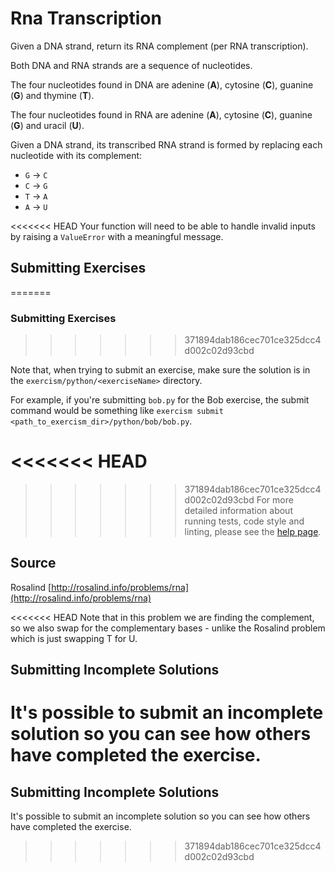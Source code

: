 # Rna Transcription

Given a DNA strand, return its RNA complement (per RNA transcription).

Both DNA and RNA strands are a sequence of nucleotides.

The four nucleotides found in DNA are adenine (**A**), cytosine (**C**),
guanine (**G**) and thymine (**T**).

The four nucleotides found in RNA are adenine (**A**), cytosine (**C**),
guanine (**G**) and uracil (**U**).

Given a DNA strand, its transcribed RNA strand is formed by replacing
each nucleotide with its complement:

* `G` -> `C`
* `C` -> `G`
* `T` -> `A`
* `A` -> `U`

<<<<<<< HEAD
Your function will need to be able to handle invalid inputs by raising a
`ValueError` with a meaningful message.

## Submitting Exercises
=======
### Submitting Exercises
>>>>>>> 371894dab186cec701ce325dcc4d002c02d93cbd

Note that, when trying to submit an exercise, make sure the solution is in the `exercism/python/<exerciseName>` directory.

For example, if you're submitting `bob.py` for the Bob exercise, the submit command would be something like `exercism submit <path_to_exercism_dir>/python/bob/bob.py`.

<<<<<<< HEAD
=======

>>>>>>> 371894dab186cec701ce325dcc4d002c02d93cbd
For more detailed information about running tests, code style and linting,
please see the [help page](http://exercism.io/languages/python).

## Source

Rosalind [http://rosalind.info/problems/rna](http://rosalind.info/problems/rna)

<<<<<<< HEAD
Note that in this problem we are finding the complement, so we also swap for the complementary bases - unlike the Rosalind problem which is just swapping T for U.

## Submitting Incomplete Solutions
It's possible to submit an incomplete solution so you can see how others have completed the exercise.
=======
## Submitting Incomplete Solutions
It's possible to submit an incomplete solution so you can see how others have completed the exercise.

>>>>>>> 371894dab186cec701ce325dcc4d002c02d93cbd
